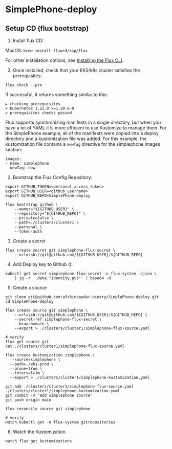 # SimplePhone-deploy

## Setup CD (flux bootstrap)

1. Install flux CD:

MacOS:
`brew install fluxcd/tap/flux`

For other installation options, see [Installing the Flux CLI](https://toolkit.fluxcd.io/get-started/#install-the-flux-cli).

2. Once installed, check that your EKS/k8s cluster satisfies the prerequisites:

`flux check --pre`

If successful, it returns something similar to this:
```
► checking prerequisites
✔ Kubernetes 1.22.0 >=1.20.6-0
✔ prerequisites checks passed
```

Flux supports synchronizing manifests in a single directory, but when you have a lot of YAML it is more efficient to use Kustomize to manage them. For the SimplePhone example, all of the manifests were copied into a deploy directory and a kustomization file was added.  For this example, the kustomization file contains a `newTag` directive for the simplephone images section:

```
images:
- name: simplephone
  newTag: new
```

2. Bootstrap the Flux Config Repository:

```
export GITHUB_TOKEN=<personal_access_token>
export GITHUB_USER=<github_username>
export GITHUB_REPO=SimplePhone-deploy

flux bootstrap github \
    --owner="${GITHUB_USER}" \
    --repository="${GITHUB_REPO}" \
    --private=false \
    --path=./clusters/cluster1 \
    --personal \
    --token-auth
```

3. Create a secret
```
flux create secret git simplephone-flux-secret \
    --url=ssh://git@github.com/${GITHUB_USER}/${GITHUB_REPO}
```

4. Add Deploy key to Github ():
```
kubectl get secret simplephone-flux-secret -n flux-system -ojson \
    | jq -r '.data."identity.pub"' | base64 -d
```

5. Create a source

```
git clone git@github.com:afshinpaydar-binary/SimplePhone-deploy.git
cd SimplePhone-deploy

flux create source git simplephone \
    --url=ssh://git@github.com/${GITHUB_USER}/${GITHUB_REPO} \
    --secret-ref simplephone-flux-secret \
    --branch=main \
    --export > ./clusters/cluster1/simplephone-flux-source.yaml

# verify
flux get source git
cat ./clusters/cluster1/simplephone-flux-source.yaml
```

```
flux create kustomization simplephone \
  --source=simplephone \
  --path=./eks-prod \
  --prune=true \
  --interval=1m \
  --export > ./clusters/cluster1/simplephone-kustomization.yaml

git add ./clusters/cluster1/simplephone-flux-source.yaml ./clusters/cluster1/simplephone-kustomization.yaml
git commit -m "add simplephone source"
git push origin main

flux reconcile source git simplephone

# verify
watch kubectl get -n flux-system gitrepositories

```

6.  Watch the Kustomization
```
watch flux get kustomizations
```